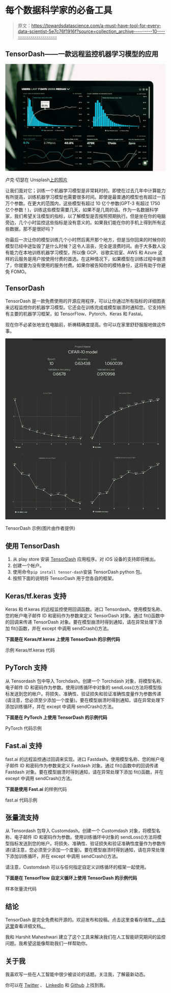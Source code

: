# 每个数据科学家的必备工具

> 原文：<https://towardsdatascience.com/a-must-have-tool-for-every-data-scientist-5e7c76f1916f?source=collection_archive---------10----------------------->

## TensorDash——一款远程监控机器学习模型的应用

![](img/400bf6882d5a6146059be8375a05d185.png)

卢克·切瑟在 Unsplash[上的照片](https://unsplash.com/s/photos/monitoring?utm_source=unsplash&utm_medium=referral&utm_content=creditCopyText)

让我们面对它；训练一个机器学习模型是非常耗时的。即使在过去几年中计算能力有所提高，训练机器学习模型也需要很多时间。即使是最普通的模型也有超过一百万个参数。在更大的范围内，这些模型有超过 10 亿个参数(GPT-3 有超过 1750 亿个参数！)，训练这些模型需要几天，如果不是几周的话。作为一名数据科学家，我们希望关注模型的指标，以了解模型是否按照预期执行。但是坐在你的电脑旁边，几个小时监控这些指标是没有意义的。如果我们能在你的手机上得到所有这些数据，那不是很好吗？

你最后一次让你的模型训练几个小时然后离开那个地方，但是当你回来的时候你的模型已经中途坠毁了是什么时候？这令人沮丧，完全是浪费时间。由于大多数人没有能力在本地训练机器学习模型，所以像 GCP、谷歌实验室、AWS 和 Azure 这样的云服务是用户按使用付费的首选。在这种情况下，如果模型在训练过程中崩溃了，你就要为没有使用的服务付费。如果你被告知你的模特身份，这将有助于你避免 FOMO。

## TensorDash

TensorDash 是一款免费使用的开源应用程序，可以让你通过所有指标的详细图表来远程监控你的机器学习模型。它还会在训练完成或模型崩溃时通知您。它支持所有主要的机器学习框架，如 TensorFlow、Pytorch、Keras 和 Fastai。

现在你不必紧张地坐在电脑前，祈祷精确度提高。你可以在家里舒舒服服地做这件事。

![](img/6cfd6d8c74855644b26b5dba946dbf80.png)

TensorDash 示例(图片由作者提供)

## 使用 TensorDash

1.  从 play store 安装 [TensorDash](https://play.google.com/store/apps/details?id=tech.tensordash.tensordash&hl=en_AU) 应用程序。对 iOS 设备的支持即将推出。
2.  创建一个帐户。
3.  使用命令`pip install tensor-dash`安装 TensorDash python 包。
4.  按照下面的说明将 TensorDash 用于您各自的框架。

## Keras/tf.keras 支持

Keras 和 tf.keras 的远程监控使用回调函数。进口 Tensordash。使用模型名称、您的帐户电子邮件 ID 和密码作为参数来定义 TensorDash 对象。通过 fit()函数中的回调来传递 TensorDash 对象。要在模型崩溃时得到通知，请在异常处理下添加 fit()函数，并在 except 中调用 sendCrash()方法。

**下面是在 Keras/tf.keras 上使用 TensorDash 的示例代码**

示例 Keras/tf.keras 代码

## PyTorch 支持

从 Tensordash 包中导入 Torchdash。创建一个 Torchdash 对象，将模型名称、电子邮件 ID 和密码作为参数。使用训练循环中对象的 sendLoss()方法将模型指标发送到您的帐户。将损失、准确性、验证损失和验证准确性度量作为参数传递(请注意，您必须至少添加一个度量)。要在模型崩溃时得到通知，请在异常处理下添加训练循环，并在 except 中调用 sendCrash()方法。

**下面是在 PyTorch 上使用 TensorDash 的示例代码**

PyTorch 代码示例

## Fast.ai 支持

fast.ai 的远程监控通过回调来实现。进口 Fastdash。使用模型名称、您的帐户电子邮件 ID 和密码作为参数来定义 Fastdash 对象。通过 fit()函数中的回调传递 Fastdash 对象。要在模型崩溃时得到通知，请在异常处理下添加 fit()函数，并在 except 中调用 sendCrash()方法。

**下面是使用 Fast.ai** 的样例代码

fast.ai 代码示例

## 张量流支持

从 Tensordash 包导入 Customdash。创建一个 Customdash 对象，将模型名称、电子邮件 ID 和密码作为参数。使用训练循环中对象的 sendLoss()方法将模型指标发送到您的帐户。将损失、准确性、验证损失和验证准确性度量作为参数传递(请注意，您必须至少添加一个度量)。要在模型崩溃时得到通知，请在异常处理下添加训练循环，并在 except 中调用 sendCrash()方法。

请注意，Customdash 可以与任何指定自定义训练循环的框架一起使用。

**下面是在 TensorFlow 自定义循环上使用 TensorDash 的示例代码**

样本张量流代码

## 结论

TensorDash 是完全免费和开源的。欢迎发布和投稿。点击这里查看存储库[，点击这里](https://github.com/CleanPegasus/TensorDash)查看详细文档[。](https://cleanpegasus.github.io/TensorDash/)

我和 Harshit Maheshwari 建立了这个工具来解决我们在人工智能研究期间的监控问题。我希望这能像帮助我们一样帮助你。

## 关于我

我喜欢写一些在人工智能中很少被谈论的话题。关注我，了解最新动态。

你可以在 [Twitter](https://twitter.com/CleanPegasus) 、 [LinkedIn](https://www.linkedin.com/in/arunkumar-l/) 和 [Github](https://github.com/CleanPegasus) 上找到我。